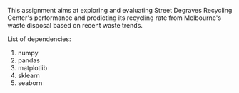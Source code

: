 This assignment aims at exploring and evaluating Street Degraves Recycling Center's performance and predicting its recycling rate from Melbourne's waste disposal based on recent waste trends.
  
List of dependencies:
1. numpy
2. pandas
3. matplotlib
4. sklearn
5. seaborn
  
